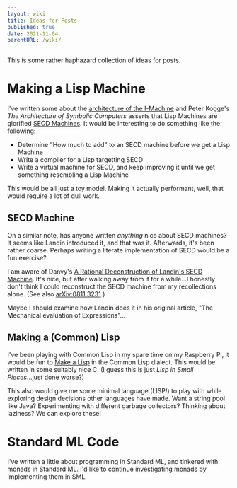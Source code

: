 ```yaml
---
layout: wiki
title: Ideas for Posts
published: true
date: 2021-11-04
parentURL: /wiki/
---
```


This is some rather haphazard collection of ideas for posts.

# Making a Lisp Machine

I've written some about the [architecture of the I-Machine](/org-notes/comp-sci/lisp/machine/i/architecture.html)
and Peter Kogge's _The Architecture of Symbolic Computers_ asserts that
Lisp Machines are glorified [SECD Machines](/org-notes/comp-sci/abstract-machines/secd.html).
It would be interesting to do something like the following:

- Determine "How much to add" to an SECD machine before we get a Lisp
  Machine
- Write a compiler for a Lisp targetting SECD
- Write a virtual machine for SECD, and keep improving it until we get
  something resembling a Lisp Machine
  
This would be all just a toy model. Making it actually performant, well,
that would require a lot of dull work.

## SECD Machine

On a similar note, has anyone written _anything_ nice about SECD
machines? It seems like Landin introduced it, and that was
it. Afterwards, it's been rather coarse. Perhaps writing a literate
implementation of SECD would be a fun exercise?

I am aware of Danvy's [A Rational Deconstruction of Landin's SECD Machine](https://www.brics.dk/RS/03/33/).
It's nice, but after walking away from it for a while...I honestly don't
think I could reconstruct the SECD machine from my recollections alone.
(See also [arXiv:0811.3231](https://arxiv.org/abs/0811.3231).)

Maybe I should examine how Landin does it in his original article, "The
Mechanical evaluation of Expressions"...

## Making a (Common) Lisp

I've been playing with Common Lisp in my spare time on my Raspberry Pi,
it would be fun to [Make a Lisp](https://github.com/kanaka/mal) in the
Common Lisp dialect. This would be written in some suitably nice C. (I
guess this is just _Lisp in Small Pieces_...just done worse?)

This also would give me some minimal language (LISP!) to play with while
exploring design decisions other languages have made. Want a string pool
like Java? Experimenting with different garbage collectors?
Thinking about laziness? We can explore these!

# Standard ML Code

I've written a little about programming in Standard ML, and tinkered
with monads in Standard ML. I'd like to continue investigating monads by
implementing them in SML.